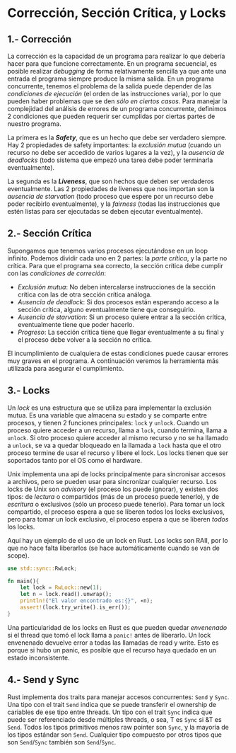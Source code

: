 # Corrección, Sección Crítica, y Locks

## 1.- Corrección

La corrección es la capacidad de un programa para realizar lo que debería hacer para que funcione correctamente. En un programa secuencial, es posible realizar _debugging_ de forma relativamente sencilla ya que ante una entrada el programa siempre produce la misma salida. En un programa concurrente, tenemos el problema de la salida puede depender de las _condiciones de ejecución_ (el orden de las instrucciones varía), por lo que pueden haber problemas que se den _sólo en ciertos casos_. Para manejar la complejidad del análisis de errores de un programa concurrente, definimos 2 condiciones que pueden requerir ser cumplidas por ciertas partes de nuestro programa.

La primera es la **_Safety_**, que es un hecho que debe ser verdadero siempre. Hay 2 propiedades de safety importantes: la _exclusión mutua_ (cuando un recurso no debe ser accedido de varios lugares a la vez), y la _ausencia de deadlocks_ (todo sistema que empezó una tarea debe poder terminarla eventualmente).

La segunda es la **_Liveness_**, que son hechos que deben ser verdaderos eventualmente. Las 2 propiedades de liveness que nos importan son la _ausencia de starvation_ (todo proceso que espere por un recurso debe poder recibirlo eventualmente), y la _fairness_ (todas las instrucciones que estén listas para ser ejecutadas se deben ejecutar eventualmente).

## 2.- Sección Crítica

Supongamos que tenemos varios procesos ejecutándose en un loop infinito. Podemos dividir cada uno en 2 partes: la _parte crítica_, y la parte no crítica. Para que el programa sea correcto, la sección crítica debe cumplir con las _condiciones de correción_:

- _Exclusión mutua_: No deben intercalarse instrucciones de la sección crítica con las de otra sección crítica análoga.
- _Ausencia de deadlock_: Si dos procesos están esperando acceso a la sección crítica, alguno eventualmente tiene que conseguirlo.
- _Ausencia de starvation_: Si un proceso quiere entrar a la sección crítica, eventualmente tiene que poder hacerlo.
- _Progreso_: La sección crítica tiene que llegar eventualmente a su final y el proceso debe volver a la sección no crítica.

El incumplimiento de cualquiera de estas condiciones puede causar errores muy graves en el programa. A continuación veremos la herramienta más utilizada para asegurar el cumplimiento.

## 3.- Locks

Un _lock_ es una estructura que se utiliza para implementar la exclusión mutua. Es una variable que almacena su estado y se comparte entre procesos, y tienen 2 funciones principales: `lock` y `unlock`. Cuando un proceso quiere acceder a un recurso, llama a `lock`, cuando termina, llama a `unlock`. Si otro proceso quiere acceder al mismo recurso y no se ha llamado a `unlock`, se va a quedar bloqueado en la llamada a `lock` hasta que el otro proceso termine de usar el recurso y libere el lock. Los locks tienen que ser soportados tanto por el OS como el hardware.

Unix implementa una api de locks principalmente para sincronisar accesos a archivos, pero se pueden usar para sincronizar cualquier recurso. Los locks de Unix son _advisory_ (el proceso los puede ignorar), y existen dos tipos: de _lectura_ o compartidos (más de un proceso puede tenerlo), y de _escritura_ o exclusivos (sólo un proceso puede tenerlo). Para tomar un lock compartido, el proceso espera a que se liberen todos los locks exclusivos, pero para tomar un lock exclusivo, el proceso espera a que se liberen _todos_ los locks.

Aquí hay un ejemplo de el uso de un lock en Rust. Los locks son RAII, por lo que no hace falta liberarlos (se hace automáticamente cuando se van de scope).

```Rust
use std::sync::RwLock;

fn main(){
    let lock = RwLock::new(1);
    let n = lock.read().unwrap();
    println!("El valor encontrado es:{}", ∗n);
    assert!(lock.try_write().is_err());
}
```

Una particularidad de los locks en Rust es que pueden quedar _envenenado_ si el thread que tomó el lock llama a `panic!` antes de liberarlo. Un lock envenenado devuelve error a todas las llamadas de read y write. Esto es porque si hubo un panic, es posible que el recurso haya quedado en un estado inconsistente.

## 4.- Send y Sync

Rust implementa dos traits para manejar accesos concurrentes: `Send` y `Sync`. Una tipo con el trait `Send` indica que se puede transferir el ownership de cariables de ese tipo entre threads. Un tipo con el trait `Sync` indica que puede ser referenciado desde múltiples threads, o sea, T es `Sync` si &T es `Send`. Todos los tipos primitivos menos raw pointer son `Sync`, y la mayoría de los tipos estándar son `Send`. Cualquier tipo compuesto por otros tipos que son `Send`/`Sync` también son `Send`/`Sync`.
